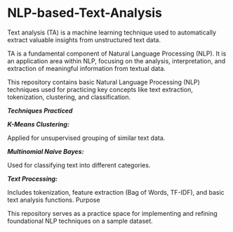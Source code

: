 # NLP-based-Text-Analysis
 
Text analysis (TA) is a machine learning technique used to automatically extract valuable insights from unstructured text data.

TA is a fundamental component of Natural Language Processing (NLP). It is an application area within NLP, focusing on the analysis, interpretation, and extraction of meaningful information from textual data.


 

This repository contains basic Natural Language Processing (NLP) techniques used for practicing key concepts like text extraction, tokenization, clustering, and classification.

***Techniques Practiced***

***K-Means Clustering:***

Applied for unsupervised grouping of similar text data.

***Multinomial Naive Bayes:***

Used for classifying text into different categories.

***Text Processing:***

Includes tokenization, feature extraction (Bag of Words, TF-IDF), and basic text analysis functions.
Purpose

This repository serves as a practice space for implementing and refining foundational NLP techniques on a sample dataset.

